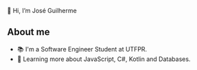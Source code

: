 👋 Hi, I’m José Guilherme

## About me
- 📚 I'm a Software Engineer Student at UTFPR.
- 💎 Learning more about JavaScript, C#, Kotlin and Databases.
<!---
jguih/jguih is a ✨ special ✨ repository because its `README.md` (this file) appears on your GitHub profile.
You can click the Preview link to take a look at your changes.
--->
